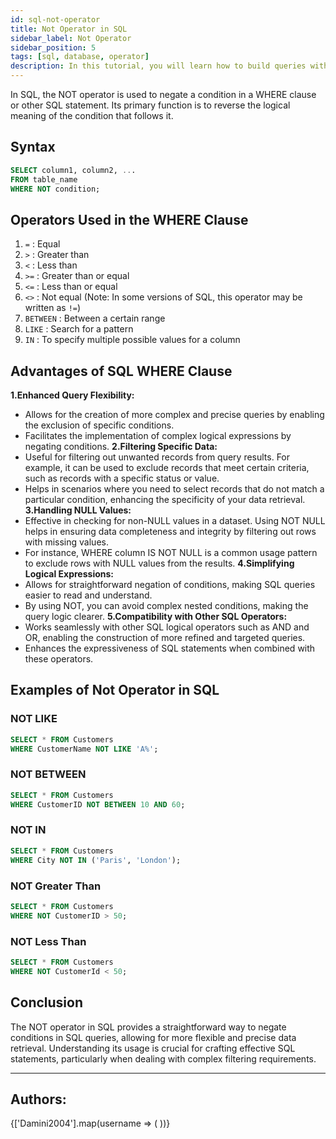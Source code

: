 ```yaml
---
id: sql-not-operator
title: Not Operator in SQL
sidebar_label: Not Operator
sidebar_position: 5
tags: [sql, database, operator]
description: In this tutorial, you will learn how to build queries with Negations to get the desired output.
---
```



In SQL, the NOT operator is used to negate a condition in a WHERE clause or other SQL statement. Its primary function is to reverse the logical meaning of the condition that follows it. 

## Syntax 
```sql
SELECT column1, column2, ...
FROM table_name
WHERE NOT condition;

```

## Operators Used in the WHERE Clause
1. `=` : Equal
2. `>` : Greater than
3. `<` : Less than
4. `>=` : Greater than or equal
5. `<=` : Less than or equal
6. `<>` : Not equal (Note: In some versions of SQL, this operator may be written as `!=`)
7. `BETWEEN` : Between a certain range
8. `LIKE` : Search for a pattern
9. `IN` : To specify multiple possible values for a column

## Advantages of SQL WHERE Clause

**1.Enhanced Query Flexibility:**
- Allows for the creation of more complex and precise queries by enabling the exclusion of specific conditions.
- Facilitates the implementation of complex logical expressions by negating conditions.
**2.Filtering Specific Data:**
- Useful for filtering out unwanted records from query results. For example, it can be used to exclude records that meet certain criteria, such as records with a specific status or value.
- Helps in scenarios where you need to select records that do not match a particular condition, enhancing the specificity of your data retrieval.
**3.Handling NULL Values:**
- Effective in checking for non-NULL values in a dataset. Using NOT NULL helps in ensuring data completeness and integrity by filtering out rows with missing values.
- For instance, WHERE column IS NOT NULL is a common usage pattern to exclude rows with NULL values from the results.
**4.Simplifying Logical Expressions:**
- Allows for straightforward negation of conditions, making SQL queries easier to read and understand.
- By using NOT, you can avoid complex nested conditions, making the query logic clearer.
**5.Compatibility with Other SQL Operators:**
- Works seamlessly with other SQL logical operators such as AND and OR, enabling the construction of more refined and targeted queries.
- Enhances the expressiveness of SQL statements when combined with these operators.

## Examples of Not Operator in SQL

### NOT LIKE
```sql
SELECT * FROM Customers
WHERE CustomerName NOT LIKE 'A%';
```

### NOT BETWEEN
```sql
SELECT * FROM Customers
WHERE CustomerID NOT BETWEEN 10 AND 60;
```

### NOT IN
```sql
SELECT * FROM Customers
WHERE City NOT IN ('Paris', 'London');
```

### NOT Greater Than
```sql
SELECT * FROM Customers
WHERE NOT CustomerID > 50;
```

### NOT Less Than
```sql
SELECT * FROM Customers
WHERE NOT CustomerId < 50;
```


## Conclusion
The NOT operator in SQL provides a straightforward way to negate conditions in SQL queries, allowing for more flexible and precise data retrieval. Understanding its usage is crucial for crafting effective SQL statements, particularly when dealing with complex filtering requirements.

---

## Authors:

<div style={{display: 'flex', flexWrap: 'wrap', justifyContent: 'space-between', gap: '10px'}}>
  {['Damini2004'].map(username => (
    <Author key={username} username={username} />
  ))}
</div>

